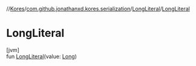 //[Kores](../../../index.md)/[com.github.jonathanxd.kores.serialization](../index.md)/[LongLiteral](index.md)/[LongLiteral](-long-literal.md)

# LongLiteral

[jvm]\
fun [LongLiteral](-long-literal.md)(value: [Long](https://kotlinlang.org/api/latest/jvm/stdlib/kotlin/-long/index.html))
